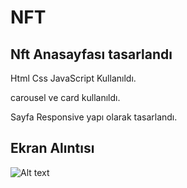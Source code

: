 # NFT


## Nft Anasayfası tasarlandı

 Html Css JavaScript Kullanıldı.

 carousel ve card kullanıldı.

 Sayfa Responsive yapı olarak tasarlandı.

 ## Ekran Alıntısı

![Alt text](images/ekran.gif)